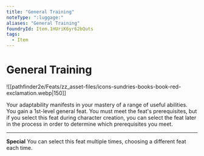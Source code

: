 ```yaml
---
title: "General Training"
noteType: ":luggage:"
aliases: "General Training"
foundryId: Item.1HUriK6yr62bQuts
tags:
  - Item
---
```


# General Training
![[pathfinder2e/Feats/zz_asset-files/icons-sundries-books-book-red-exclamation.webp|150]]

Your adaptability manifests in your mastery of a range of useful abilities. You gain a 1st-level general feat. You must meet the feat's prerequisites, but if you select this feat during character creation, you can select the feat later in the process in order to determine which prerequisites you meet.

* * *

**Special** You can select this feat multiple times, choosing a different feat each time.
